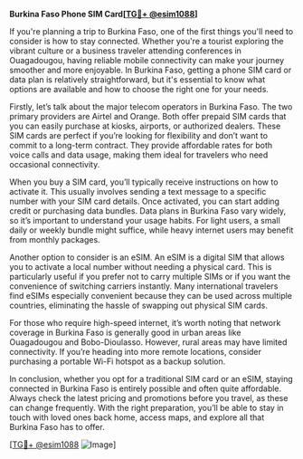 **Burkina Faso Phone SIM Card[[TG💪+ @esim1088](https://t.me/s/esim1088)]**

If you're planning a trip to Burkina Faso, one of the first things you'll need to consider is how to stay connected. Whether you're a tourist exploring the vibrant culture or a business traveler attending conferences in Ouagadougou, having reliable mobile connectivity can make your journey smoother and more enjoyable. In Burkina Faso, getting a phone SIM card or data plan is relatively straightforward, but it's essential to know what options are available and how to choose the right one for your needs.

Firstly, let’s talk about the major telecom operators in Burkina Faso. The two primary providers are Airtel and Orange. Both offer prepaid SIM cards that you can easily purchase at kiosks, airports, or authorized dealers. These SIM cards are perfect if you’re looking for flexibility and don’t want to commit to a long-term contract. They provide affordable rates for both voice calls and data usage, making them ideal for travelers who need occasional connectivity.

When you buy a SIM card, you’ll typically receive instructions on how to activate it. This usually involves sending a text message to a specific number with your SIM card details. Once activated, you can start adding credit or purchasing data bundles. Data plans in Burkina Faso vary widely, so it’s important to understand your usage habits. For light users, a small daily or weekly bundle might suffice, while heavy internet users may benefit from monthly packages.

Another option to consider is an eSIM. An eSIM is a digital SIM that allows you to activate a local number without needing a physical card. This is particularly useful if you prefer not to carry multiple SIMs or if you want the convenience of switching carriers instantly. Many international travelers find eSIMs especially convenient because they can be used across multiple countries, eliminating the hassle of swapping out physical SIM cards.

For those who require high-speed internet, it’s worth noting that network coverage in Burkina Faso is generally good in urban areas like Ouagadougou and Bobo-Dioulasso. However, rural areas may have limited connectivity. If you’re heading into more remote locations, consider purchasing a portable Wi-Fi hotspot as a backup solution.

In conclusion, whether you opt for a traditional SIM card or an eSIM, staying connected in Burkina Faso is entirely possible and often quite affordable. Always check the latest pricing and promotions before you travel, as these can change frequently. With the right preparation, you’ll be able to stay in touch with loved ones back home, access maps, and explore all that Burkina Faso has to offer.

[[TG💪+ @esim1088](https://t.me/s/esim1088) ![Image](https://i.postimg.cc/Y0z9fWf4/image.png)]